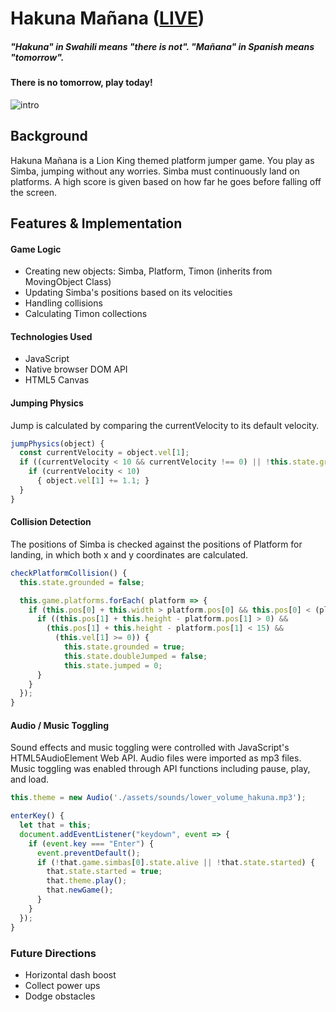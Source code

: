 # Hakuna Mañana ([LIVE](https://www.terrancexin.com/hakuna_manana/))

##### "Hakuna" in Swahili means "there is not". "Mañana" in Spanish means "tomorrow".
#### There is no tomorrow, play today!

![intro](./assets/images/simba.gif)

## Background
Hakuna Mañana is a Lion King themed platform jumper game. You play as Simba, jumping without any worries.
Simba must continuously land on platforms. A high score is given based on how far he goes before falling off the screen.

## Features & Implementation
#### Game Logic
* Creating new objects: Simba, Platform, Timon (inherits from MovingObject Class)
* Updating Simba's positions based on its velocities
* Handling collisions
* Calculating Timon collections

#### Technologies Used
* JavaScript
* Native browser DOM API
* HTML5 Canvas

#### Jumping Physics
Jump is calculated by comparing the currentVelocity to its default velocity.
```js
jumpPhysics(object) {
  const currentVelocity = object.vel[1];
  if ((currentVelocity < 10 && currentVelocity !== 0) || !this.state.grounded){
    if (currentVelocity < 10)
      { object.vel[1] += 1.1; }
  }
}
```

#### Collision Detection
The positions of Simba is checked against the positions of Platform for landing, in which both x and y coordinates are calculated.

```js
checkPlatformCollision() {
  this.state.grounded = false;

  this.game.platforms.forEach( platform => {
    if (this.pos[0] + this.width > platform.pos[0] && this.pos[0] < (platform.pos[0] + platform.width + 15)) {
      if ((this.pos[1] + this.height - platform.pos[1] > 0) &&
        (this.pos[1] + this.height - platform.pos[1] < 15) &&
          (this.vel[1] >= 0)) {
            this.state.grounded = true;
            this.state.doubleJumped = false;
            this.state.jumped = 0;
      }
    }
  });
}
```
#### Audio / Music Toggling
Sound effects and music toggling were controlled with JavaScript's HTML5AudioElement Web API. Audio files were imported as mp3 files. Music toggling was enabled through API functions including pause, play, and load.
```js
this.theme = new Audio('./assets/sounds/lower_volume_hakuna.mp3');

enterKey() {
  let that = this;
  document.addEventListener("keydown", event => {
    if (event.key === "Enter") {
      event.preventDefault();
      if (!that.game.simbas[0].state.alive || !that.state.started) {
        that.state.started = true;
        that.theme.play();
        that.newGame();
      }
    }
  });
}
```

### Future Directions
* Horizontal dash boost
* Collect power ups
* Dodge obstacles
